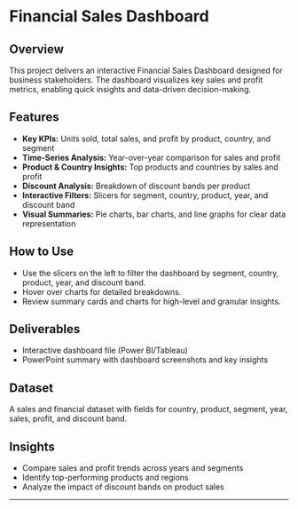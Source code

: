 # Financial Sales Dashboard

## Overview

This project delivers an interactive Financial Sales Dashboard designed for business stakeholders. The dashboard visualizes key sales and profit metrics, enabling quick insights and data-driven decision-making.

## Features

- **Key KPIs:** Units sold, total sales, and profit by product, country, and segment
- **Time-Series Analysis:** Year-over-year comparison for sales and profit
- **Product & Country Insights:** Top products and countries by sales and profit
- **Discount Analysis:** Breakdown of discount bands per product
- **Interactive Filters:** Slicers for segment, country, product, year, and discount band
- **Visual Summaries:** Pie charts, bar charts, and line graphs for clear data representation

## How to Use

- Use the slicers on the left to filter the dashboard by segment, country, product, year, and discount band.
- Hover over charts for detailed breakdowns.
- Review summary cards and charts for high-level and granular insights.

## Deliverables

- Interactive dashboard file (Power BI/Tableau)
- PowerPoint summary with dashboard screenshots and key insights

## Dataset

A sales and financial dataset with fields for country, product, segment, year, sales, profit, and discount band.

## Insights

- Compare sales and profit trends across years and segments
- Identify top-performing products and regions
- Analyze the impact of discount bands on product sales

---
